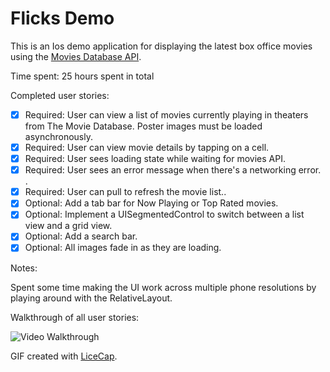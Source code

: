 # Flicks Demo

This is an Ios demo application for displaying the latest box office movies using the [Movies Database API]( https://api.themoviedb.org). 

Time spent: 25 hours spent in total

Completed user stories:

 * [x] Required: User can view a list of movies currently playing in theaters from The Movie Database. Poster images must be loaded asynchronously.
 * [x] Required: User can view movie details by tapping on a cell.
 * [x] Required: User sees loading state while waiting for movies API.
 * [x] Required: User sees an error message when there's a networking error. .
 * [x] Required: User can pull to refresh the movie list..
 * [x] Optional: Add a tab bar for Now Playing or Top Rated movies.
 * [x] Optional: Implement a UISegmentedControl to switch between a list view and a grid view.
 * [x] Optional: Add a search bar.
 * [x] Optional: All images fade in as they are loading.
 
Notes:

Spent some time making the UI work across multiple phone resolutions by playing around with the RelativeLayout.

Walkthrough of all user stories:

<img src="https://github.com/jagdeeparora86/MovieViwer/raw/master/Gratti.gif" title="Video Walkthrough" width="" alt="Video Walkthrough" style="max-width:100%;">

GIF created with [LiceCap](http://www.cockos.com/licecap/).
